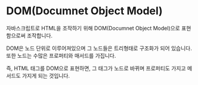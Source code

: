 # DOM(Documnet Object Model)

자바스크립트로 HTML을 조작하기 위해 DOM(Documnet Object Model)으로 표현함으로써 조작합니다.

DOM은 노드 단위로 이루어져있으며 그 노드들은 트리형태로 구조화가 되어 있습니다. 또한 노드는 수많은 프로퍼티와 매서드를 가집니다.

즉, HTML 태그를 DOM으로 표현하면, 그 태그가 노드로 바뀌며 프로퍼티도 가지고 메서드도 가지게 되는 것입니다.
